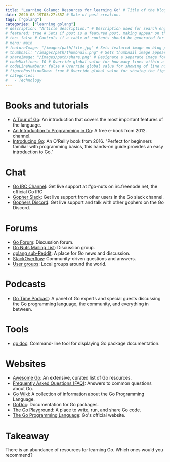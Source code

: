 ```yaml
---
title: "Learning Golang: Resources for learning Go" # Title of the blog post.
date: 2020-08-19T03:27:35Z # Date of post creation.
tags: ["golang"]
categories: ["learning golang"]
# description: "Article description." # Description used for search engine.
# featured: true # Sets if post is a featured post, making appear on the home page side bar.
# toc: false # Controls if a table of contents should be generated for first-level links automatically.
# menu: main
# featureImage: "/images/path/file.jpg" # Sets featured image on blog post.
# thumbnail: "/images/path/thumbnail.png" # Sets thumbnail image appearing inside card on homepage.
# shareImage: "/images/path/share.png" # Designate a separate image for social media sharing.
# codeMaxLines: 10 # Override global value for how many lines within a code block before auto-collapsing.
# codeLineNumbers: false # Override global value for showing of line numbers within code block.
# figurePositionShow: true # Override global value for showing the figure label.
# categories:
#   - Technology
---
```


# Books and tutorials

- [A Tour of Go](https://tour.golang.org/list): An introduction that covers the most important features of the language.
- [An Introduction to Programming in Go](https://www.golang-book.com/books/intro): A free e-book from 2012.
  channel.
- [Introducing Go](https://www.oreilly.com/library/view/introducing-go/9781491941997/): An O'Reilly book from 2016.
  "Perfect for beginners familiar with programming basics, this hands-on guide provides an easy introduction to Go."

# Chat

- [Go IRC Channel](irc:irc.freenode.net/go-nuts): Get live support at #go-nuts on irc.freenode.net, the official Go IRC
- [Gopher Slack](https://blog.gopheracademy.com/gophers-slack-community/): Get live support from other users in the Go slack channel.
- [Gophers Discord](https://discord.gg/64C346U): Get live support and talk with other gophers on the Go Discord.

# Forums

- [Go Forum](https://forum.golangbridge.org/): Discussion forum.
- [Go Nuts Mailing List](https://groups.google.com/group/golang-nuts): Discussion group.
- [golang sub-Reddit](https://reddit.com/r/golang): A place for Go news and discussion.
- [StackOverflow](https://stackoverflow.com/questions/tagged/go): Community-driven questions and answers.
- [User groups](https://github.com/golang/go/wiki/GoUserGroups): Local groups around the world.

# Podcasts

- [Go Time Podcast](https://changelog.com/gotime): A panel of Go experts and
  special guests discussing the Go programming language, the community, and
  everything in between.

# Tools

- [go doc](https://golang.org/cmd/doc/): Command-line tool for displaying Go package documentation.

# Websites

- [Awesome Go](https://awesome-go.com/): An extensive, curated list of Go resources.
- [Frequently Asked Questions (FAQ)](https://golang.org/doc/faq): Answers to common questions about Go.
- [Go Wiki](https://github.com/golang/go/wiki): A collection of information about the Go Programming Language.
- [GoDoc](https://godoc.org/): Documentation for Go packages.
- [The Go Playground](https://play.golang.org/): A place to write, run, and share Go code.
- [The Go Programming Language](https://golang.org/): Go's official website.

# Takeaway

There is an abundance of resources for learning Go. Which ones would you recommend?
